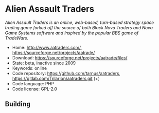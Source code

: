 # Alien Assault Traders

_Alien Assault Traders is an online, web-based, turn-based strategy space trading game forked off the source of both Black Nova Traders and Nova Game Systems software and inspired by the popular BBS game of TradeWars._

- Home: http://www.aatraders.com/, https://sourceforge.net/projects/aatrade/
- Download: https://sourceforge.net/projects/aatrade/files/
- State: beta, inactive since 2009
- Keywords: online
- Code repository: https://github.com/tarnus/aatraders, https://gitlab.com/Trilarion/aatraders.git (+)
- Code language: PHP
- Code license: GPL-2.0

## Building


